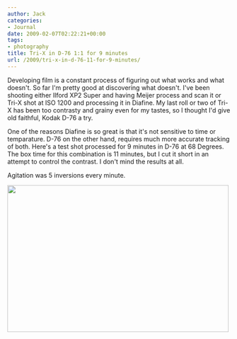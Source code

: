 ```yaml
---
author: Jack
categories:
- Journal
date: 2009-02-07T02:22:21+00:00
tags:
- photography
title: Tri-X in D-76 1:1 for 9 minutes
url: /2009/tri-x-in-d-76-11-for-9-minutes/
---
```


Developing film is a constant process of figuring out what works and what doesn't. So far I'm pretty good at discovering what doesn't. I've been shooting either Ilford XP2 Super and having Meijer process and scan it or Tri-X shot at ISO 1200 and processing it in Diafine. My last roll or two of Tri-X has been too contrasty and grainy even for my tastes, so I thought I'd give old faithful, Kodak D-76 a try.

One of the reasons Diafine is so great is that it's not sensitive to time or temparature. D-76 on the other hand, requires much more accurate tracking of both. Here's a test shot processed for 9 minutes in D-76 at 68 Degrees. The box time for this combination is 11 minutes, but I cut it short in an attempt to control the contrast. I don't mind the results at all.

Agitation was 5 inversions every minute. 

<img src="https://posterous.com/getfile/files.posterous.com/jackbaty/phHRqaR5gDzH3zKeg4USRnU0L2OaR4XTQ1lW4aL1gxOFMcysDCnVINA9s5F5/3258693751_e43bd8c772.jpg" width="500" height="332" />